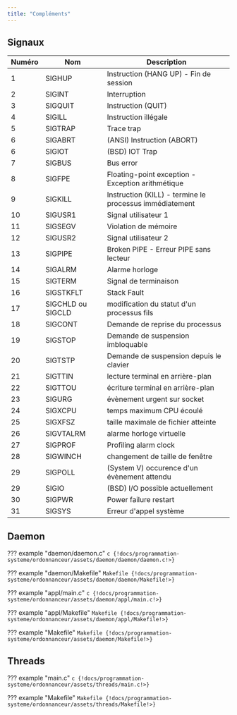 ```yaml
---
title: "Compléments"
---
```


## Signaux

Numéro |  Nom              | Description
-------|-------------------|-----------------------------------------------------------
1      | SIGHUP            | Instruction (HANG UP) - Fin de session
2      | SIGINT            | Interruption
3      | SIGQUIT           | Instruction (QUIT)
4      | SIGILL            | Instruction illégale
5      | SIGTRAP           | Trace trap
6      | SIGABRT           | (ANSI) Instruction (ABORT)
6      | SIGIOT            | (BSD) IOT Trap
7      | SIGBUS            | Bus error
8      | SIGFPE            | Floating-point exception - Exception arithmétique
9      | SIGKILL           | Instruction (KILL) - termine le processus immédiatement
10     | SIGUSR1           | Signal utilisateur 1
11     | SIGSEGV           | Violation de mémoire
12     | SIGUSR2           | Signal utilisateur 2
13     | SIGPIPE           | Broken PIPE - Erreur PIPE sans lecteur
14     | SIGALRM           | Alarme horloge
15     | SIGTERM           | Signal de terminaison
16     | SIGSTKFLT         | Stack Fault
17     | SIGCHLD ou SIGCLD | modification du statut d'un processus fils
18     | SIGCONT           | Demande de reprise du processus
19     | SIGSTOP           | Demande de suspension imbloquable
20     | SIGTSTP           | Demande de suspension depuis le clavier
21     | SIGTTIN           | lecture terminal en arrière-plan
22     | SIGTTOU           | écriture terminal en arrière-plan
23     | SIGURG            | évènement urgent sur socket
24     | SIGXCPU           | temps maximum CPU écoulé
25     | SIGXFSZ           | taille maximale de fichier atteinte
26     | SIGVTALRM         | alarme horloge virtuelle
27     | SIGPROF           | Profiling alarm clock
28     | SIGWINCH          | changement de taille de fenêtre
29     | SIGPOLL           | (System V) occurence d'un évènement attendu
29     | SIGIO             | (BSD) I/O possible actuellement
30     | SIGPWR            | Power failure restart
31     | SIGSYS            | Erreur d'appel système


## Daemon

??? example "daemon/daemon.c"
    ```c
    {!docs/programmation-systeme/ordonnanceur/assets/daemon/daemon/daemon.c!>}
    ```

??? example "daemon/Makefile"
    ```Makefile
    {!docs/programmation-systeme/ordonnanceur/assets/daemon/daemon/Makefile!>}
    ```

??? example "appl/main.c"
    ```c
    {!docs/programmation-systeme/ordonnanceur/assets/daemon/appl/main.c!>}
    ```

??? example "appl/Makefile"
    ```Makefile
    {!docs/programmation-systeme/ordonnanceur/assets/daemon/appl/Makefile!>}
    ```

??? example "Makefile"
    ```Makefile
    {!docs/programmation-systeme/ordonnanceur/assets/daemon/Makefile!>}
    ```

## Threads

??? example "main.c"
    ```c
    {!docs/programmation-systeme/ordonnanceur/assets/threads/main.c!>}
    ```

??? example "Makefile"
    ```Makefile
    {!docs/programmation-systeme/ordonnanceur/assets/threads/Makefile!>}
    ```
